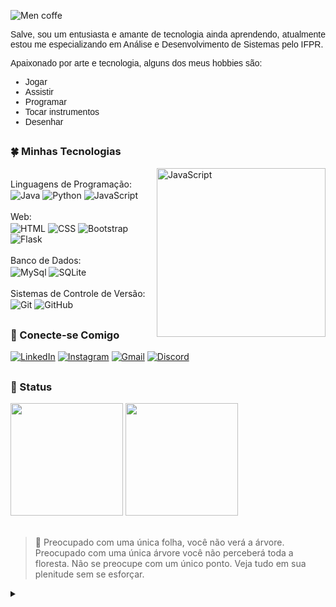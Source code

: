 ![Men coffe](https://i.pinimg.com/originals/1b/96/5c/1b965c3c3b5df0517bdca4e0d95beb15.gif)

<p style="font-family: 'Poppins', sans-serif; width: 100%; text-align: justify;">Salve, sou um entusiasta e amante de tecnologia ainda aprendendo, atualmente 
estou me especializando em Análise e Desenvolvimento de Sistemas pelo IFPR.</p>


<label style="font-family: 'Poppins', sans-serif;">Apaixonado por arte e tecnologia, alguns dos meus hobbies são:</label>

<ul style="font-family: 'Poppins', sans-serif;">
    <li>Jogar</li>
    <li>Assistir</li>
    <li>Programar</li>
    <li>Tocar instrumentos</li>
    <li>Desenhar</li>
</ul>

## 

<h3>🍀 Minhas Tecnologias</h3>
 <img alt="JavaScript" width="270"  align="right"  src="https://static.wixstatic.com/media/512945_6727d0aa2fc845e8a33e14b8090621e2~mv2.png/v1/fill/w_814,h_850,al_c,q_90,enc_auto/512945_6727d0aa2fc845e8a33e14b8090621e2~mv2.png">
<div style="display: inline_block"><br>
    <label>Linguagens de Programação:</label><br>
    <img alt="Java" align="center"  src="https://img.shields.io/badge/Java-black?style=for-the-badge&logo=openjdk&logoColor=red">
    <img alt="Python" align="center"  src="https://img.shields.io/badge/Python-black?style=for-the-badge&logo=python&logoColor=3776AB">
    <img alt="JavaScript" align="center"  src="https://img.shields.io/badge/JavaScript-black?style=for-the-badge&logo=javascript&logoColor=F7DF1E">
</div>
<div style="display: inline_block"><br>
    <label>Web:</label><br>
    <img alt="HTML" align="center"  src="https://img.shields.io/badge/HTML5-black?style=for-the-badge&logo=html5&logoColor=E34F26">
    <img alt="CSS" align="center"  src="https://img.shields.io/badge/CSS3-black?style=for-the-badge&logo=css3&logoColor=1572B6">
    <img alt="Bootstrap" align="center"  src="https://img.shields.io/badge/Bootstrap-black?style=for-the-badge&logo=bootstrap&logoColor=563D7C">
    <img alt="Flask" align="center"  src="https://img.shields.io/badge/Flask-000000?style=for-the-badge&logo=flask&logoColor=white">
</div>
<div style="display: inline_block"><br>
    <label>Banco de Dados:</label><br>
    <img alt="MySql" align="center"  src="https://img.shields.io/badge/MySQL-black?style=for-the-badge&logo=mysql&logoColor=white">
    <img alt="SQLite" align="center"  src="https://img.shields.io/badge/SQLite-black?style=for-the-badge&logo=sqlite&logoColor=07405E">
</div>
<div style="display: inline_block"><br>
    <label>Sistemas de Controle
de Versão:</label><br>
    <img alt="Git" align="center"  src="https://img.shields.io/badge/GIT-black?style=for-the-badge&logo=git&logoColor=E44C30">
    <img alt="GitHub" align="center"  src="https://img.shields.io/badge/GitHub-black?style=for-the-badge&logo=github&logoColor=white">
</div>

## 
<h3> 💬 Conecte-se Comigo</h3>

[![LinkedIn](https://img.shields.io/badge/LinkedIn-black?style=for-the-badge&logo=linkedin&logoColor=0077B5)](https://www.linkedin.com/in/kainã-magdiel-841809261/)
[![Instagram](https://img.shields.io/badge/Instagram-black?style=for-the-badge&logo=instagram&logoColor=E4405F)](https://www.instagram.com/_kmagdiel_/)
[![Gmail](https://img.shields.io/badge/Gmail-black?style=for-the-badge&logo=gmail&logoColor=D14836)](https://mail.google.com/mail/u/0/#inbox?compose=DmwnWsvCflkrwgPtcTsKmqgjBcQKjXvqnFhKBbkxzHNjXDGrSCXpXhPwhdpdmjnMVLCnMrgJzPxq)
[![Discord](https://img.shields.io/badge/kmagdiel-black?style=for-the-badge&logo=discord&logoColor=7289DA)](https://discord.com/channels/@me)

##

<h3> 🔎 Status</h3>
<div>
  <img height="180em" src="https://github-readme-stats.vercel.app/api?username=fushisuno&show_icons=true&theme=dark&include_all_commits=true&count_private=true">
  <img height="180em" src="https://github-readme-stats.vercel.app/api/top-langs/?username=fushisuno&layout=compact&langs_count=20&theme=dark">
</div>

<br>

> 🍃   <span align="justify">Preocupado com uma única folha, você não verá a árvore. Preocupado com uma única árvore você não perceberá toda a floresta. Não se preocupe com um único ponto. Veja tudo em sua plenitude sem se esforçar.</span>

<details align="left">
  <summary></summary> 

- Badges by <a href="dev.to/envoy_/150-badges-for-github-pnk">dev.io</a><br>
- GitHub Stats by <a href="https://github.com/anuraghazra/github-readme-stats">anuraghazra</a>
 
<div align="right">Made with 🧙‍♂️ by <a href="https://github.com/fushisuno">KM</a>.</div>

</details>

## 
